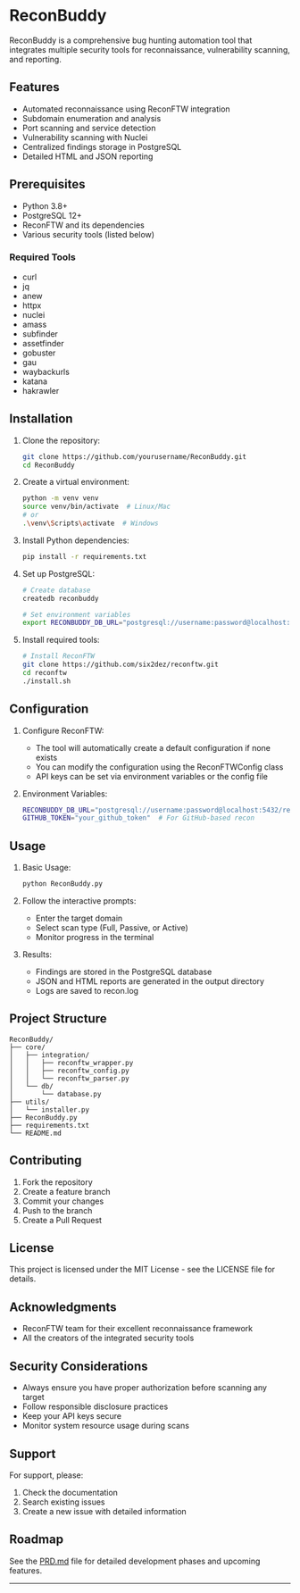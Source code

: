 # ReconBuddy

ReconBuddy is a comprehensive bug hunting automation tool that integrates multiple security tools for reconnaissance, vulnerability scanning, and reporting.

## Features

- Automated reconnaissance using ReconFTW integration
- Subdomain enumeration and analysis
- Port scanning and service detection
- Vulnerability scanning with Nuclei
- Centralized findings storage in PostgreSQL
- Detailed HTML and JSON reporting

## Prerequisites

- Python 3.8+
- PostgreSQL 12+
- ReconFTW and its dependencies
- Various security tools (listed below)

### Required Tools

- curl
- jq
- anew
- httpx
- nuclei
- amass
- subfinder
- assetfinder
- gobuster
- gau
- waybackurls
- katana
- hakrawler

## Installation

1. Clone the repository:
   ```bash
   git clone https://github.com/yourusername/ReconBuddy.git
   cd ReconBuddy
   ```

2. Create a virtual environment:
   ```bash
   python -m venv venv
   source venv/bin/activate  # Linux/Mac
   # or
   .\venv\Scripts\activate  # Windows
   ```

3. Install Python dependencies:
   ```bash
   pip install -r requirements.txt
   ```

4. Set up PostgreSQL:
   ```bash
   # Create database
   createdb reconbuddy
   
   # Set environment variables
   export RECONBUDDY_DB_URL="postgresql://username:password@localhost:5432/reconbuddy"
   ```

5. Install required tools:
   ```bash
   # Install ReconFTW
   git clone https://github.com/six2dez/reconftw.git
   cd reconftw
   ./install.sh
   ```

## Configuration

1. Configure ReconFTW:
   - The tool will automatically create a default configuration if none exists
   - You can modify the configuration using the ReconFTWConfig class
   - API keys can be set via environment variables or the config file

2. Environment Variables:
   ```bash
   RECONBUDDY_DB_URL="postgresql://username:password@localhost:5432/reconbuddy"
   GITHUB_TOKEN="your_github_token"  # For GitHub-based recon
   ```

## Usage

1. Basic Usage:
   ```bash
   python ReconBuddy.py
   ```

2. Follow the interactive prompts:
   - Enter the target domain
   - Select scan type (Full, Passive, or Active)
   - Monitor progress in the terminal

3. Results:
   - Findings are stored in the PostgreSQL database
   - JSON and HTML reports are generated in the output directory
   - Logs are saved to recon.log

## Project Structure

```
ReconBuddy/
├── core/
│   ├── integration/
│   │   ├── reconftw_wrapper.py
│   │   ├── reconftw_config.py
│   │   └── reconftw_parser.py
│   └── db/
│       └── database.py
├── utils/
│   └── installer.py
├── ReconBuddy.py
├── requirements.txt
└── README.md
```

## Contributing

1. Fork the repository
2. Create a feature branch
3. Commit your changes
4. Push to the branch
5. Create a Pull Request

## License

This project is licensed under the MIT License - see the LICENSE file for details.

## Acknowledgments

- ReconFTW team for their excellent reconnaissance framework
- All the creators of the integrated security tools

## Security Considerations

- Always ensure you have proper authorization before scanning any target
- Follow responsible disclosure practices
- Keep your API keys secure
- Monitor system resource usage during scans

## Support

For support, please:
1. Check the documentation
2. Search existing issues
3. Create a new issue with detailed information

## Roadmap

See the [PRD.md](PRD.md) file for detailed development phases and upcoming features.

---


